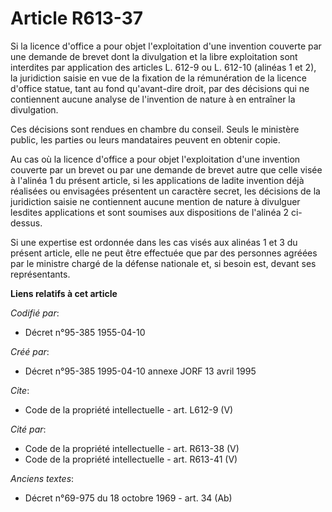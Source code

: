 # Article R613-37

Si la licence d'office a pour objet l'exploitation d'une invention couverte par une demande de brevet dont la divulgation et
la libre exploitation sont interdites par application des articles L. 612-9 ou L. 612-10 (alinéas 1 et 2), la juridiction
saisie en vue de la fixation de la rémunération de la licence d'office statue, tant au fond qu'avant-dire droit, par des
décisions qui ne contiennent aucune analyse de l'invention de nature à en entraîner la divulgation. 

Ces décisions sont rendues en chambre du conseil. Seuls le ministère public, les parties ou leurs mandataires peuvent en
obtenir copie. 

Au cas où la licence d'office a pour objet l'exploitation d'une invention couverte par un brevet ou par une demande de brevet
autre que celle visée à l'alinéa 1 du présent article, si les applications de ladite invention déjà réalisées ou envisagées
présentent un caractère secret, les décisions de la juridiction saisie ne contiennent aucune mention de nature à divulguer
lesdites applications et sont soumises aux dispositions de l'alinéa 2 ci-dessus. 

Si une expertise est ordonnée dans les cas visés aux alinéas 1 et 3 du présent article, elle ne peut être effectuée que par
des personnes agréées par le ministre chargé de la défense nationale et, si besoin est, devant ses représentants.

**Liens relatifs à cet article**

_Codifié par_:

  - Décret n°95-385 1955-04-10

_Créé par_:

  - Décret n°95-385 1995-04-10 annexe JORF 13 avril 1995

_Cite_:

  - Code de la propriété intellectuelle - art. L612-9 (V)

_Cité par_:

  - Code de la propriété intellectuelle - art. R613-38 (V)
  - Code de la propriété intellectuelle - art. R613-41 (V)

_Anciens textes_:

  - Décret n°69-975 du 18 octobre 1969 - art. 34 (Ab)
